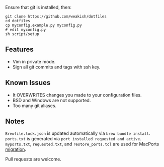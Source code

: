 Ensure that git is installed, then:

    git clone https://github.com/weakish/dotfiles
    cd dotfiles
    cp myconfig.example.py myconfig.py
    # edit myconfig.py
    sh script/setup

## Features

- Vim in private mode.
- Sign all git commits and tags with ssh key.

## Known Issues

- It OVERWRITES changes you made to your configuration files.
- BSD and Windows are not supported.
- Too many git aliases.

## Notes

`Brewfile.lock.json` is updated automatically via `brew bundle install`.
`ports.txt` is generated via `port installed requested and active`.
`myports.txt`, `requested.txt`, and `restore_ports.tcl` are used for MacPorts [migration].

Pull requests are welcome.

[migration]: https://trac.macports.org/wiki/Migration
